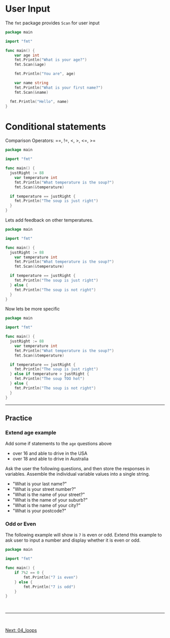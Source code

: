 

# User Input

The `fmt` package provides `Scan` for user input 

```go
package main

import "fmt"

func main() {
	var age int
	fmt.Println("What is your age?")
	fmt.Scan(&age)

	fmt.Println("You are", age)

	var name string
	fmt.Println("What is your first name?")
	fmt.Scan(&name)

  fmt.Println("Hello", name)
}
```


# Conditional statements

Comparison Operators: ==, !=, <, >, <=, >=


```go
package main

import "fmt"

func main() {
  justRight := 88
	var temperature int
	fmt.Println("What temperature is the soup?")
	fmt.Scan(&temperature)

  if temperature == justRight {
    fmt.Println("The soup is just right")
  }
}
```

Lets add feedback on other temperatures.

```go
package main

import "fmt"

func main() {
  justRight := 88
	var temperature int
	fmt.Println("What temperature is the soup?")
	fmt.Scan(&temperature)

  if temperature == justRight {
    fmt.Println("The soup is just right")
  } else {
    fmt.Println("The soup is not right")
  }
}
```

Now lets be more specific

```go
package main

import "fmt"

func main() {
  justRight := 88
	var temperature int
	fmt.Println("What temperature is the soup?")
	fmt.Scan(&temperature)

  if temperature == justRight {
    fmt.Println("The soup is just right")
  } else if temperature > justRight {
    fmt.Println("The soup TOO hot")
  } else {
    fmt.Println("The soup is not right")
  }
}
```

<hr>

## Practice

### Extend age example
Add some if statements to the `age` questions above
- over 16 and able to drive in the USA
- over 18 and able to drive in Australia

Ask the user the following questions, and then store the responses in variables. Assemble the individual variable values into a single string.
- "What is your last name?"
- "What is your street number?"
- "What is the name of your street?"
- "What is the name of your suburb?"
- "What is the name of your city?"
- "What is your postcode?"


### Odd or Even
The following example will show is `7` is even or odd. Extend this example to ask user to input a number and
display whether it is even or odd.

```go
package main

import "fmt"

func main() {
    if 7%2 == 0 {
        fmt.Println("7 is even")
    } else {
        fmt.Println("7 is odd")
    }
}
```


<br />

<hr />

<br />  


[Next: 04_loops](/live/04_loops.md)

